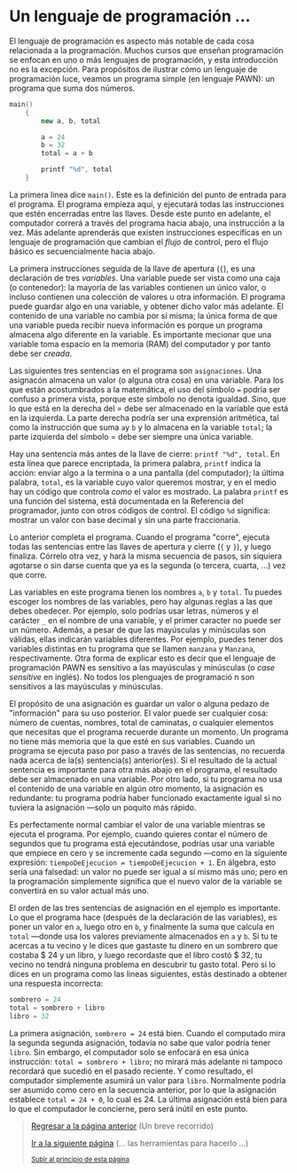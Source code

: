 # Un lenguaje de programación ...

El lenguaje de programación es aspecto más notable de cada cosa relacionada a la
programación. Muchos cursos que enseñan programación se enfocan en uno o más
lenguajes de programación, y esta introducción no es la excepción. Para propósitos
 de ilustrar cómo un lenguaje de programación luce, veamos un programa simple 
 (en lenguaje PAWN): un programa que suma dos números.

```cpp
main()
    {
        new a, b, total

        a = 24
        b = 32
        total = a + b

        printf "%d", total
    }
```

La primera linea dice `main()`. Este es la definición del punto de entrada para 
el programa. El programa empieza aquí, y ejecutará todas las instrucciones que 
estén encerradas entre las llaves. Desde este punto en adelante, el computador 
correrá a través del programa hacia abajo, una instrucción a la vez. Más adelante
aprenderás que existen instrucciones específicas en un lenguaje de programación
que cambian el *flujo* de control, pero el flujo básico es secuencialmente hacia
abajo.

La primera instrucciones seguida de la llave de apertura (`{`), es una declaración
de tres *variables*. Una variable puede ser vista como una caja (o contenedor): la
mayoría de las variables contienen un único valor, o incluso contienen una colección 
de valores u otra información. El programa puede guardar algo en una variable, y 
obtener dicho valor más adelante. El contenido de una variable no cambia por sí 
misma; la única forma de que una variable pueda recibir nueva información es porque 
un programa almacena algo diferente en la variable. Es importante mecionar que una 
variable toma espacio en la memoria (RAM) del computador y por tanto debe ser *creada*.

Las siguientes tres sentencias en el programa son `asignaciones`. Una asignacón 
almacena un valor (o alguna otra cosa) en una variable. Para los que están 
acostumbrados a la matemática, el uso del símbolo `=` podría ser confuso a 
primera vista, porque este símbolo no denota igualdad. Sino, que lo que está 
en la derecha del = debe ser almacenado en la variable que está en la izquierda. 
La parte derecha podría ser una exprensión aritmética, tal como la instrucción 
que suma `a`y `b` y lo almacena en la variable `total`; la parte izquierda del 
símbolo = debe ser siempre una única variable.

Hay una sentencia más antes de la llave de cierre: `printf "%d", total`. En esta 
línea que parece encriptada, la primera palabra, `printf` indica la acción: enviar 
algo a la termina o a una pantalla (del computador); la última palabra, `total`, 
es la variable cuyo valor queremos mostrar, y en el medio hay un código que controla 
*como* el valor es mostrado. La palabra `printf` es una función del sistema, está 
documentada en la Referencia del programador, junto con otros códigos de control. 
El código `%d` significa: mostrar un valor con base decimal y sin una parte fraccionaria.

Lo anterior completa el programa. Cuando el programa "corre", ejecuta todas las 
sentencias entre las llaves de apertura y cierre (`{` y `}`), y luego finaliza. 
Córrelo otra vez, y hará la misma secuencia de pasos, sin siquiera agotarse o 
sin darse cuenta que ya es la segunda (o tercera, cuarta, ...) vez que corre.

Las variables en este programa tienen los nombres `a`, `b` y `total`. Tu puedes 
escoger los nombres de las variables, pero hay algunas reglas a las que debes 
obedecer. Por ejemplo, solo podrías usar letras, números y el carácter `_` en 
el nombre de una variable, y el primer caracter no puede ser un número. Además, 
a pesar de que las mayúsculas y minúsculas son válidas, ellas indicarán variables 
diferentes. Por ejemplo, puedes tener dos variables distintas en tu programa 
que se llamen `manzana` y `Manzana`, respectivamente. Otra forma de explicar 
esto es decir que el lenguaje de programación PAWN es sensitivo a las mayúsculas 
y minúsculas (o *case sensitive* en inglés). No todos los plenguajes de programació
n son sensitivos a las mayúsculas y minúsculas.

El propósito de una asignación es guardar un valor o alguna pedazo de "información" 
para su uso posterior. El valor puede ser cualquier cosa: número de cuentas, nombres, 
total de caminatas, o cualquier elementos que necesitas que el programa recuerde 
durante un momento. Un programa no tiene más memoria que la que esté en sus variables. 
Cuando un programa se ejecuta paso por paso a través de las sentencias, no recuerda 
nada acerca de la(s) sentencia(s) anterior(es). Si el resultado de la actual sentencia 
es importante para otra más abajo en el programa, el resultado debe ser almacenado 
en una variable. Por otro lado, si tu programa no usa el contenido de una variable en
algún otro momento, la asignación es redundante: tu programa podría haber funcionado 
exactamente igual si no tuviera la asignación —solo un poquito más rápido.

Es perfectamente normal cambiar el valor de una variable mientras se ejecuta el programa.
Por ejemplo, cuando quieres contar el número de segundos que tu programa está 
ejecutándose, podrías usar una variable que empiece en cero y se incremente cada 
segundo —como en la siguiente expresión: `tiempoDeEjecucion = tiempoDeEjecucion + 1`. 
En álgebra, esto sería una falsedad: un valor no puede ser igual a sí mismo más uno; 
pero en la programación simplemente significa que el nuevo valor de la variable se 
convertirá en su valor actual más uno.

El orden de las tres sentencias de asignación en el ejemplo es importante. Lo que el 
programa hace (después de la declaración de las variables), es poner un valor en `a`, 
luego otro en `b`, y finalmente la suma que calcula en `total` —donde usa los valores 
previamente almacenados en `a` y `b`. Si tu te acercas a tu vecino y le dices que 
gastaste tu dinero en un sombrero que costaba $ 24 y un libro, y luego recordaste que 
el libro costó $ 32, tu vecino no tendrá ninguna problema en descubrir tu gasto total. 
Pero si lo dices en un programa como las lineas siguientes, estás destinado a obtener 
una respuesta incorrecta:
```cpp
sombrero = 24
total = sombrero + libro
libro = 32
```
La primera asignación, `sombrero = 24` está bien. Cuando el computado mira la segunda 
segunda asignación, todavía no sabe que valor podría tener `libro`. Sin embargo, el 
computador solo se enfocará en esa única instrucción: `total = sombrero + libro`; no 
mirará más adelante ni tampoco recordará que sucedió en el pasado reciente. Y como 
resultado, el computador simplemente asumirá un valor para `libro`. Normalmente podría 
ser asumido como cero en la secuencia anterior, por lo que la asignación establece 
`total = 24 + 0`, lo cual es 24. La última asignación está bien para lo que el 
computador le concierne, pero será inútil en este punto.

> [Regresar a la página anterior](01-un-breve-recorrido.md) (Un breve recorrido)
>
> [Ir a la siguiente página](03-las-herramientas-para-hacerlo.md) (... las herramientas para hacerlo ...)
>
> <sub>[Subir al principio de esta página](#un-lenguaje-de-programación)</sub>